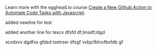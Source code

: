 Learn more with the egghead.io course  [Create a New Github Action to Automate Code Tasks with Javascript](https://egghead.io/playlists/create-a-new-github-action-to-automate-code-tasks-with-javascript-f1e9?af=atzgap).

added newline for test

added another line for tescx
dfsfd
df;lmsdf;ldgd

xcvdxvv
dgdfxs
gfdsd
tsetrser
dfsgf
vxbjcfblnxfbxfdb
gf
